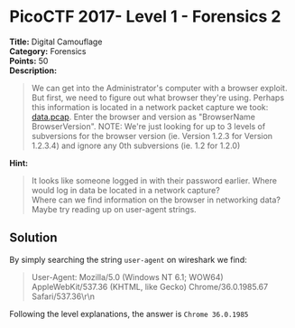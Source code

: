 # PicoCTF 2017- Level 1 - Forensics 2

**Title:** Digital Camouflage  
**Category:** Forensics  
**Points:** 50  
**Description:**

>We can get into the Administrator's computer with a browser exploit. But first, we need to figure out what browser they're using. Perhaps this information is located in a network packet capture we took: [data.pcap](data.pcap). Enter the browser and version as "BrowserName BrowserVersion". NOTE: We're just looking for up to 3 levels of subversions for the browser version (ie. Version 1.2.3 for Version 1.2.3.4) and ignore any 0th subversions (ie. 1.2 for 1.2.0)

**Hint:**

>It looks like someone logged in with their password earlier. Where would log in data be located in a network capture?  
>Where can we find information on the browser in networking data? Maybe try reading up on user-agent strings.  

## Solution
By simply searching the string `user-agent` on wireshark we find:  
> User-Agent: Mozilla/5.0 (Windows NT 6.1; WOW64) AppleWebKit/537.36 (KHTML, like Gecko) Chrome/36.0.1985.67 Safari/537.36\r\n

Following the level explanations, the answer is `Chrome 36.0.1985`